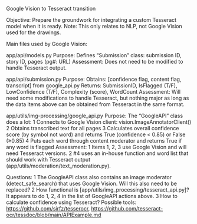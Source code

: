 Google Vision to Tesseract transition

Objective: Prepare the groundwork for integrating a custom Tesseract model when it is ready.
Note: This only relates to NLP, not Google Vision used for the drawings. 


Main files used by Google Vision:

app/api/models.py
    Purpose: 
        Defines “Submission” class: submission ID, story ID, pages (pg#: URL)
    Assessment: 
        Does not need to be modified to handle Tesseract output.

app/api/submission.py
    Purpose: 
        Obtains: [confidence flag, content flag, transcript] from google_api.py
        Returns: SubmissionID, IsFlagged (T/F), LowConfidence (T/F), Complexity (score), WordCount
	Assessment:
        Will need some modifications to handle Tesseract, but nothing major as long as the data items above can be obtained from Tesseract in the same format.

app/utils/img-processing/google_api.py
Purpose:
 	The “GoogleAPI” class does a lot:
        1 Connects to Google Vision client: vision.ImageAnnotatorClient()
        2 Obtains transcribed text for all pages
        3 Calculates overall confidence score (by symbol not word) and returns True (confidence < 0.85) or False (≥0.85)
        4 Puts each word through content moderator and returns True if any word is flagged
	Assessment:
        1 Items 1, 2, 3 use Google Vision and will need Tesseract versions.
        2 #4 uses an in-house function and word list that should work with Tesseract output (app/utils/moderation/text_moderation.py).


Questions: 
1 The GoogleAPI class also contains an image moderator (detect_safe_search) that uses Google Vision. Will this also need to be replaced? 
2 How functional is [app/utils/img_processing/tesseract_api.py]? It appears to do 1, 2, 4 in the list of GoogleAPI actions above. 
3 How to calculate confidence using Tesseract? 
    Possible tools: https://github.com/sirfz/tesserocr, https://github.com/tesseract-ocr/tessdoc/blob/main/APIExample.md
